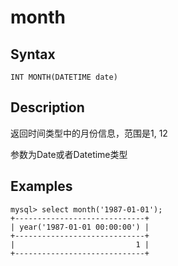 # month

## Syntax

`INT MONTH(DATETIME date)`

## Description

返回时间类型中的月份信息，范围是1, 12

参数为Date或者Datetime类型

## Examples

```
mysql> select month('1987-01-01');
+-----------------------------+
| year('1987-01-01 00:00:00') |
+-----------------------------+
|                           1 |
+-----------------------------+
```
